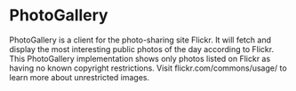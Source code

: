 # PhotoGallery
PhotoGallery is a client for the photo-sharing site Flickr. It will fetch and display the most interesting public photos of the day according to Flickr. 
This PhotoGallery implementation shows only photos listed on Flickr as having no known copyright restrictions. 
Visit flickr.com/commons/usage/ to learn more about unrestricted images. 
